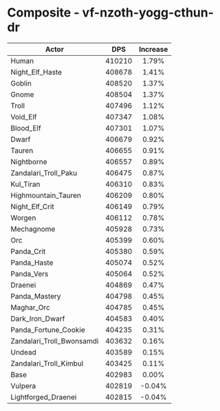 # Composite - vf-nzoth-yogg-cthun-dr
| Actor | DPS | Increase |
|---|:---:|:---:|
|Human|410210|1.79%|
|Night_Elf_Haste|408678|1.41%|
|Goblin|408520|1.37%|
|Gnome|408504|1.37%|
|Troll|407496|1.12%|
|Void_Elf|407347|1.08%|
|Blood_Elf|407301|1.07%|
|Dwarf|406679|0.92%|
|Tauren|406655|0.91%|
|Nightborne|406557|0.89%|
|Zandalari_Troll_Paku|406475|0.87%|
|Kul_Tiran|406310|0.83%|
|Highmountain_Tauren|406209|0.80%|
|Night_Elf_Crit|406149|0.79%|
|Worgen|406112|0.78%|
|Mechagnome|405928|0.73%|
|Orc|405399|0.60%|
|Panda_Crit|405380|0.59%|
|Panda_Haste|405074|0.52%|
|Panda_Vers|405064|0.52%|
|Draenei|404869|0.47%|
|Panda_Mastery|404798|0.45%|
|Maghar_Orc|404785|0.45%|
|Dark_Iron_Dwarf|404583|0.40%|
|Panda_Fortune_Cookie|404235|0.31%|
|Zandalari_Troll_Bwonsamdi|403632|0.16%|
|Undead|403589|0.15%|
|Zandalari_Troll_Kimbul|403425|0.11%|
|Base|402983|0.00%|
|Vulpera|402819|-0.04%|
|Lightforged_Draenei|402815|-0.04%|
